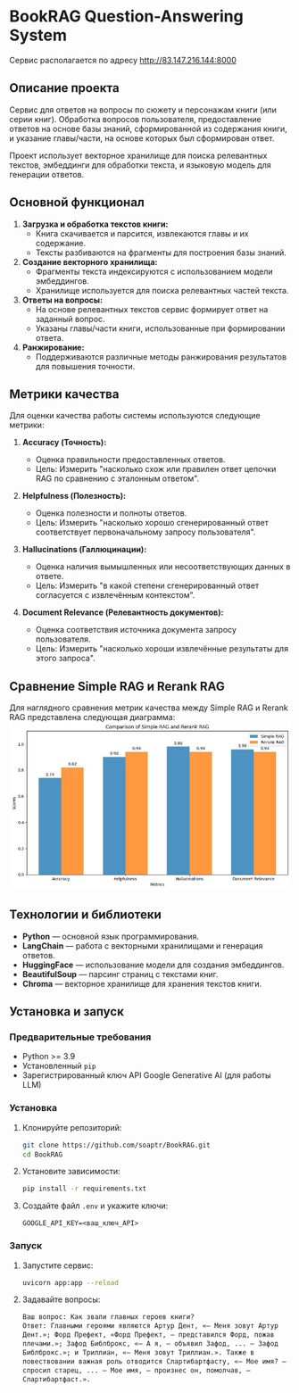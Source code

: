 # BookRAG Question-Answering System

Сервис располагается по адресу http://83.147.216.144:8000

## Описание проекта
Сервис для ответов на вопросы по сюжету и персонажам книги (или серии книг). Обработка вопросов пользователя, предоставление ответов на основе базы знаний, сформированной из содержания книги, и указание главы/части, на основе которых был сформирован ответ.

Проект использует векторное хранилище для поиска релевантных текстов, эмбеддинги для обработки текста, и языковую модель для генерации ответов.

## Основной функционал
1. **Загрузка и обработка текстов книги:** 
   - Книга скачивается и парсится, извлекаются главы и их содержание.
   - Тексты разбиваются на фрагменты для построения базы знаний.
2. **Создание векторного хранилища:** 
   - Фрагменты текста индексируются с использованием модели эмбеддингов.
   - Хранилище используется для поиска релевантных частей текста.
3. **Ответы на вопросы:**
   - На основе релевантных текстов сервис формирует ответ на заданный вопрос.
   - Указаны главы/части книги, использованные при формировании ответа.
4. **Ранжирование:** 
   - Поддерживаются различные методы ранжирования результатов для повышения точности.

## Метрики качества
Для оценки качества работы системы используются следующие метрики:

1. **Accuracy (Точность):**
   - Оценка правильности предоставленных ответов.
   - Цель: Измерить "насколько схож или правилен ответ цепочки RAG по сравнению с эталонным ответом".

2. **Helpfulness (Полезность):**
   - Оценка полезности и полноты ответов.
   - Цель: Измерить "насколько хорошо сгенерированный ответ соответствует первоначальному запросу пользователя".

3. **Hallucinations (Галлюцинации):**
   - Оценка наличия вымышленных или несоответствующих данных в ответе.
   - Цель: Измерить "в какой степени сгенерированный ответ согласуется с извлечённым контекстом".

4. **Document Relevance (Релевантность документов):**
   - Оценка соответствия источника документа запросу пользователя.
   - Цель: Измерить "насколько хороши извлечённые результаты для этого запроса".

## Сравнение Simple RAG и Rerank RAG
Для наглядного сравнения метрик качества между Simple RAG и Rerank RAG представлена следующая диаграмма:  
![Comparison of Simple RAG and Rerank RAG](images/metrics.jpg)  

## Технологии и библиотеки
- **Python** — основной язык программирования.
- **LangChain** — работа с векторными хранилищами и генерация ответов.
- **HuggingFace** — использование модели для создания эмбеддингов.
- **BeautifulSoup** — парсинг страниц с текстами книг.
- **Chroma** — векторное хранилище для хранения текстов книги.

## Установка и запуск
### Предварительные требования
- Python >= 3.9
- Установленный `pip`
- Зарегистрированный ключ API Google Generative AI (для работы LLM)

### Установка
1. Клонируйте репозиторий:
    ```bash
    git clone https://github.com/soaptr/BookRAG.git
    cd BookRAG
    ```
2. Установите зависимости:
    ```bash
    pip install -r requirements.txt
    ```

3. Создайте файл `.env` и укажите ключи:
    ```
    GOOGLE_API_KEY=<ваш_ключ_API>
    ```

### Запуск

1. Запустите сервис:
    ```bash
    uvicorn app:app --reload
    ```

2. Задавайте вопросы:
    ```
    Ваш вопрос: Как звали главных героев книги?
    Ответ: Главными героями являются Артур Дент, «— Меня зовут Артур Дент.»; Форд Префект, «Форд Префект, — представился Форд, пожав плечами.»; Зафод Библброкс, «— А я, — объявил Зафод, ... — Зафод Библброкс.»; и Триллиан, «— Меня зовут Триллиан.». Также в повествовании важная роль отводится Слартибартфасту, «— Мое имя? — спросил старец, ... — Мое имя, — произнес он, помолчав, — Слартибартфаст.».
    ```
